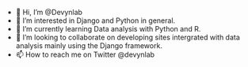 - 👋 Hi, I’m @Devynlab
- 👀 I’m interested in Django and Python in general. 
- 🌱 I’m currently learning Data analysis with Python and R. 
- 💞️ I’m looking to collaborate on developing sites intergrated with data analysis mainly using the Django framework. 
- 📫 How to reach me on Twitter @devynlab

<!---
Devynlab/Devynlab is a ✨ special ✨ repository because its `README.md` (this file) appears on your GitHub profile.
You can click the Preview link to take a look at your changes.
--->
